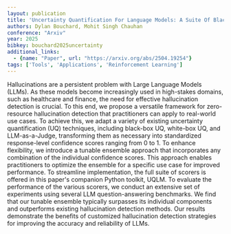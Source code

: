 ```yaml
---
layout: publication
title: 'Uncertainty Quantification For Language Models: A Suite Of Black-box, White-box, LLM Judge, And Ensemble Scorers'
authors: Dylan Bouchard, Mohit Singh Chauhan
conference: "Arxiv"
year: 2025
bibkey: bouchard2025uncertainty
additional_links:
  - {name: "Paper", url: "https://arxiv.org/abs/2504.19254"}
tags: ['Tools', 'Applications', 'Reinforcement Learning']
---
```

Hallucinations are a persistent problem with Large Language Models (LLMs). As
these models become increasingly used in high-stakes domains, such as
healthcare and finance, the need for effective hallucination detection is
crucial. To this end, we propose a versatile framework for zero-resource
hallucination detection that practitioners can apply to real-world use cases.
To achieve this, we adapt a variety of existing uncertainty quantification (UQ)
techniques, including black-box UQ, white-box UQ, and LLM-as-a-Judge,
transforming them as necessary into standardized response-level confidence
scores ranging from 0 to 1. To enhance flexibility, we introduce a tunable
ensemble approach that incorporates any combination of the individual
confidence scores. This approach enables practitioners to optimize the ensemble
for a specific use case for improved performance. To streamline implementation,
the full suite of scorers is offered in this paper's companion Python toolkit,
UQLM. To evaluate the performance of the various scorers, we conduct an
extensive set of experiments using several LLM question-answering benchmarks.
We find that our tunable ensemble typically surpasses its individual components
and outperforms existing hallucination detection methods. Our results
demonstrate the benefits of customized hallucination detection strategies for
improving the accuracy and reliability of LLMs.

